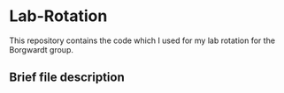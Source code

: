 # Lab-Rotation
This repository contains the code which I used for my lab rotation for the Borgwardt group.

## Brief file description
